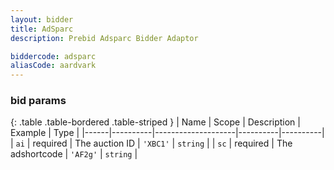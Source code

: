 ```yaml
---
layout: bidder
title: AdSparc
description: Prebid Adsparc Bidder Adaptor

biddercode: adsparc
aliasCode: aardvark
---
```


### bid params

{: .table .table-bordered .table-striped }
| Name | Scope    | Description        | Example  | Type     |
|------|----------|--------------------|----------|----------|
| `ai` | required | The auction ID     | `'XBC1'` | `string` |
| `sc` | required | The adshortcode    | `'AF2g'` | `string` |
